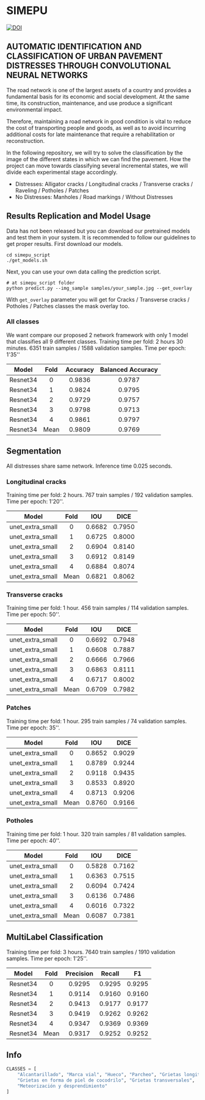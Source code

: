 # SIMEPU
[![DOI](https://zenodo.org/badge/208792804.svg)](https://zenodo.org/badge/latestdoi/208792804)

## AUTOMATIC IDENTIFICATION AND CLASSIFICATION OF URBAN PAVEMENT DISTRESSES THROUGH CONVOLUTIONAL NEURAL NETWORKS

The road network is one of the largest assets of a country and provides a fundamental basis
for its economic and social development. At the same time, its construction, maintenance, and use produce a
significant environmental impact.

Therefore, maintaining a road network in good condition is vital to reduce the cost of transporting people
and goods, as well as to avoid incurring additional costs for late maintenance that require a
rehabilitation or reconstruction.

In the following repository, we will try to solve the classification by the image of the different states
in which we can find the pavement. How the project can move towards classifying several incremental states, we will divide each experimental stage accordingly.

- Distresses: Alligator cracks / Longitudinal cracks / Transverse cracks / Raveling / Potholes / Patches
- No Distresses: Manholes / Road markings / Without Distresses

## Results Replication and Model Usage

Data has not been released but you can download our pretrained models and test them in your system. It is recommended to follow
our guidelines to get proper results. First download our models. 

```shell script
cd simepu_script
./get_models.sh
```

Next, you can use your own data calling the prediction script.

```shell script
# at simepu_script folder
python predict.py --img_sample samples/your_sample.jpg --get_overlay
```

With `get_overlay` parameter you will get for Cracks / Transverse cracks / Potholes / Patches classes the mask overlay too.



### All classes

We want compare our proposed 2 network framework with only 1 model that classifies all 9 different classes. Training time per fold: 2 hours 30 minutes. 6351 train samples / 1588 validation samples. Time per epoch: 1'35''

|   Model  | Fold | Accuracy | Balanced Accuracy |
|:--------:|:----:|:--------:|:-----------------:|
| Resnet34 |   0  |  0.9836  |       0.9787      |
| Resnet34 |   1  |  0.9824  |       0.9795      |
| Resnet34 |   2  |  0.9729  |       0.9757      |
| Resnet34 |   3  |  0.9798  |       0.9713      |
| Resnet34 |   4  |  0.9861  |       0.9797      |
| Resnet34 | Mean |  0.9809  |       0.9769      |

## Segmentation

All distresses share same network. Inference time 0.025 seconds.

### Longitudinal cracks

Training time per fold: 2 hours. 767 train samples / 192 validation samples. Time per epoch: 1'20''. 

|       Model      | Fold |    IOU   |       DICE        |
|:----------------:|:----:|:--------:|:-----------------:|
| unet_extra_small |   0  |  0.6682  |       0.7950      |
| unet_extra_small |   1  |  0.6725  |       0.8000      |
| unet_extra_small |   2  |  0.6904  |       0.8140      |
| unet_extra_small |   3  |  0.6912  |       0.8149      |
| unet_extra_small |   4  |  0.6884  |       0.8074      |
| unet_extra_small | Mean |  0.6821  |       0.8062      |

### Transverse cracks

Training time per fold: 1 hour. 456 train samples / 114 validation samples. Time per epoch: 50''.

|       Model      | Fold |    IOU   |       DICE        |
|:----------------:|:----:|:--------:|:-----------------:|
| unet_extra_small |   0  |  0.6692  |       0.7948      |
| unet_extra_small |   1  |  0.6608  |       0.7887      |
| unet_extra_small |   2  |  0.6666  |       0.7966      |
| unet_extra_small |   3  |  0.6863  |       0.8111      |
| unet_extra_small |   4  |  0.6717  |       0.8002      |
| unet_extra_small | Mean |  0.6709  |       0.7982      |

### Patches

Training time per fold: 1 hour. 295 train samples / 74 validation samples. Time per epoch: 35''.

|       Model      | Fold |    IOU   |       DICE        |
|:----------------:|:----:|:--------:|:-----------------:|
| unet_extra_small |   0  |  0.8652  |       0.9029      |
| unet_extra_small |   1  |  0.8789  |       0.9244      |
| unet_extra_small |   2  |  0.9118  |       0.9435      |
| unet_extra_small |   3  |  0.8533  |       0.8920      |
| unet_extra_small |   4  |  0.8713  |       0.9206      |
| unet_extra_small | Mean |  0.8760  |       0.9166      |

### Potholes

Training time per fold: 1 hour. 320 train samples / 81 validation samples. Time per epoch: 40''.

|       Model      | Fold |    IOU   |       DICE        |
|:----------------:|:----:|:--------:|:-----------------:|
| unet_extra_small |   0  |  0.5828  |       0.7162      |
| unet_extra_small |   1  |  0.6363  |       0.7515      |
| unet_extra_small |   2  |  0.6094  |       0.7424      |
| unet_extra_small |   3  |  0.6136  |       0.7486      |
| unet_extra_small |   4  |  0.6016  |       0.7322      |
| unet_extra_small | Mean |  0.6087  |       0.7381      |


## MultiLabel Classification

Training time per fold: 3 hours. 7640 train samples / 1910 validation samples. Time per epoch: 1'25''.

|   Model  | Fold | Precision | Recall |   F1   |
|:--------:|:----:|:---------:|:------:|:------:|
| Resnet34 |   0  |   0.9295  | 0.9295 | 0.9295 |
| Resnet34 |   1  |   0.9114  | 0.9160 | 0.9160 |
| Resnet34 |   2  |   0.9413  | 0.9177 | 0.9177 |
| Resnet34 |   3  |   0.9419  | 0.9262 | 0.9262 |
| Resnet34 |   4  |   0.9347  | 0.9369 | 0.9369 |
| Resnet34 | Mean |   0.9317  | 0.9252 | 0.9252 |

## Info

```python
CLASSES = [
    "Alcantarillado", "Marca vial", "Hueco", "Parcheo", "Grietas longitudinales",
    "Grietas en forma de piel de cocodrilo", "Grietas transversales",
    "Meteorización y desprendimiento"
]
```
